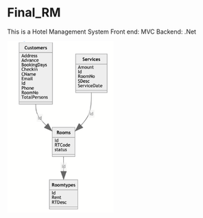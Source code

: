 # Final_RM
This is a Hotel Management System
Front end: MVC
Backend: .Net
</p>
<img src="Schema.png" height="400">
